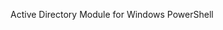 <Token xmlns:xlink="http://www.w3.org/1999/xlink"><ui xmlns="http://ddue.schemas.microsoft.com/authoring/2003/5">Active Directory Module for Windows PowerShell</ui></Token>